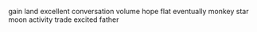 gain land excellent conversation volume hope flat eventually monkey star moon activity trade excited father